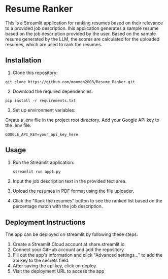 # Resume Ranker

This is a Streamlit application for ranking resumes based on their relevance to a provided job description.
Ihis application generates a sample resume based on the job description provided by the user. Based on the sample resume generated 
by the LLM, the scores are calculated for the uploaded resumes, which are used to rank the resumes.

## Installation 

1. Clone this repository:
  ```
  git clone https://github.com/monmon2003/Resume_Ranker.git
  ```
2. Download the required dependencies:
  ```
  pip install -r requirements.txt
  ```
3. Set up environment variables:

Create a .env file in the project root directory.
Add your Google API key to the .env file:
```
GOOGLE_API_KEY=your_api_key_here
```
## Usage
1. Run the Streamlit application:
    ```bash
    streamlit run app1.py
2. Input the job description text in the provided text area.

3. Upload the resumes in PDF format using the file uploader.

4. Click the "Rank the resumes" button to see the ranked list based on the percentage match with the job description.

## Deployment Instructions
The app can be deployed on streamlit by following these steps:

1. Create a Streamlit Cloud account at share.streamlit.io
2. Connect your GitHub account and add the repository
3. Fill out the app's information and click "Advanced settings..." to add the api key to the secrets field.
4. After saving the api key, click on deploy.
5. Visit the deployment URL to access the app 







